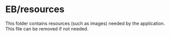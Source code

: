 # EB/resources

This folder contains resources (such as images) needed by the application. This file can
be removed if not needed.
